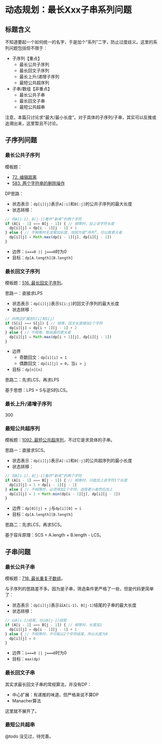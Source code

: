 # 动态规划：最长Xxx子串系列问题

## 标题含义

不知道要起一个如何统一的名字，于是加个“系列”二字，防止过度歧义。这里的系列问题包括但不限于：

- 子序列【重点】
  - 最长公共子序列
  - 最长回文子序列
  - 最长上升/递增子序列
  - 最短公共超序列
- 子串/数组【非重点】
  - 最长公共子串
  - 最长回文子串
  - 最短公共超串

注意，本篇只讨论求“最大/最小长度”。对于具体的子序列/子串，其实可以反推或追溯出来，这里暂且不讨论。

## 子序列问题

### 最长公共子序列

模板题：

- [72. 编辑距离](https://leetcode-cn.com/problems/edit-distance/)
- [583. 两个字符串的删除操作](https://leetcode-cn.com/problems/delete-operation-for-two-strings/)

DP思路：

- 状态表示：`dp[i][j]`表示`A[:i]`和`B[:j]`的公共子序列的最大长度
- 状态转移：

```js
// 将A[i-1]、B[j-1]看作“新来”的两个字符
if (A[i - 1] === B[j - 1]) { // 相等时，加上该字符长度
  dp[i][j] = dp[i - 1][j - 1] + 1
} else { // 不相等时无法增加长度，但因为是“序列”，可以取更大者
  dp[i][j] = Math.max(dp[i - 1][j], dp[i][j - 1])
}
```

- 边界：`i===0 || j===0`时为0
- 目标：`dp[A.length][B.length]`

### 最长回文子序列

模板题：[516. 最长回文子序列](https://leetcode-cn.com/problems/longest-palindromic-subsequence/)。

思路一：直接求LPS

- 状态表示：`dp[i][j]`表示`S[i:j]`的回文子序列的最大长度
- 状态转移：

```js
// 向两边扩展到S[i]和S[j]
if (S[i] === S[j]) { // 相等，回文长度增加2个字符
  dp[i][j] = dp[i + 1][j - 1] + 2
} else { // 不相等，取前面的更大者
  dp[i][j] = Math.max(dp[i + 1][j], dp[i][j - 1])
}
```

- 边界
  - 奇数回文：`dp[i][i] = 1`
  - 偶数回文：`dp[i][j] = 0`，当`i > j`
- 目标：`dp[n][n]`

思路二：先求LCS，再求LPS

基于思想：LPS = S与逆S的LCS。

### 最长上升/递增子序列

300

### 最短公共超序列

模板题：[1092. 最短公共超序列](https://leetcode-cn.com/problems/shortest-common-supersequence/)，不过它是求具体的子串。

思路一：直接求SCS。

- 状态表示：`dp[i][j]`表示`A[:i]`和`B[:j]`的公共超序列的最小长度
- 状态转移：

```js
// 将A[i-1]、B[j-1]看作“新来”的两个字符
if (A[i - 1] === B[j - 1]) { // 相等时，只能加上该字符1个长度
  dp[i][j] = 1 + dp[i - 1][j - 1]
} else { // 不相等时，必须得加1个字符，选择更小者然后加上
  dp[i][j] = 1 + Math.min(dp[i - 1][j], dp[i][j - 1])
}
```

- 边界：`dp[0][j] = j`与`dp[i][0] = i`
- 目标：`dp[A.length][B.length]`

思路二：先求LCS，再求SCS。

基于容斥原理：SCS = A.length + B.length - LCS。

## 子串问题

### 最长公共子串

模板题：[718. 最长重复子数组](https://leetcode-cn.com/problems/maximum-length-of-repeated-subarray/)。

与子序列的思路差不多。因为是子串，筛选条件更严格了一些，但是代码更简单了：

- 状态表示：`dp[i][j]`表示以`A[i-1]`、`B[j-1]`结尾的子串的最大长度
- 状态转移：

```js
// 以A[i-1]结尾、也以B[j-1]结尾
if (A[i - 1] === B[j - 1]) { // 相等时，长度加1
  dp[i][j] = dp[i - 1][j - 1] + 1
} else { // 不相等时，不可能以2个字符结尾，所以长度为0
  dp[i][j] = 0
}
```

- 边界：`i===0 || j===0`时为0
- 目标：`max(dp)`

### 最长回文子串

其实求最长回文子串的常规算法，并没有DP：

- 中心扩展：有递推的味道，但严格来说不算DP
- Manacher算法

这里就不展开了。

### 最短公共超串

@todo 没见过，待完善。
